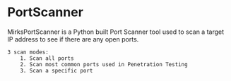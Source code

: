 # PortScanner

MirksPortScanner is a Python built Port Scanner tool used to scan a target IP address to see if there are any open ports. 

    3 scan modes:
        1. Scan all ports
        2. Scan most common ports used in Penetration Testing
        3. Scan a specific port
